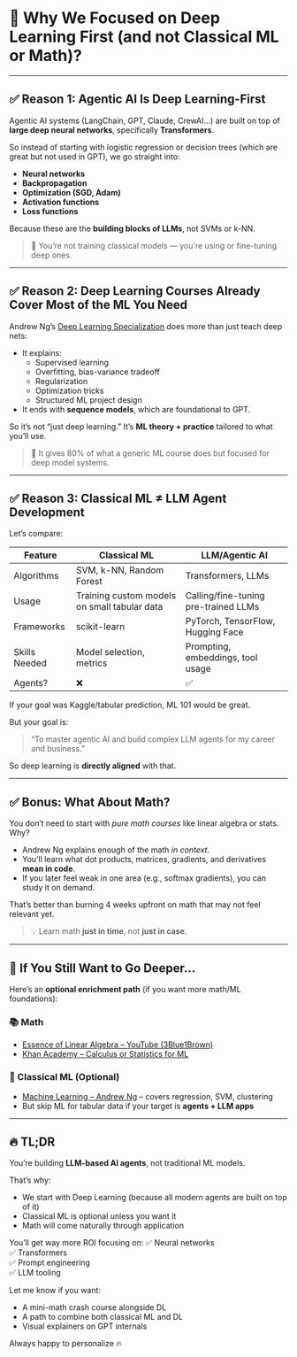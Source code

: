 # 🤔 Why We Focused on Deep Learning First (and not Classical ML or Math)?

---

## ✅ **Reason 1: Agentic AI Is Deep Learning-First**

Agentic AI systems (LangChain, GPT, Claude, CrewAI...) are built on top of **large deep neural networks**, specifically **Transformers**.

So instead of starting with logistic regression or decision trees (which are great but not used in GPT), we go straight into:

- **Neural networks**
- **Backpropagation**
- **Optimization (SGD, Adam)**
- **Activation functions**
- **Loss functions**

Because these are the **building blocks of LLMs**, not SVMs or k-NN.

> 🎯 You’re not training classical models — you're using or fine-tuning deep ones.

---

## ✅ **Reason 2: Deep Learning Courses Already Cover Most of the ML You Need**

Andrew Ng’s [Deep Learning Specialization](https://www.coursera.org/specializations/deep-learning) does more than just teach deep nets:

- It explains:
  - Supervised learning
  - Overfitting, bias-variance tradeoff
  - Regularization
  - Optimization tricks
  - Structured ML project design
- It ends with **sequence models**, which are foundational to GPT.

So it’s not “just deep learning.” It’s **ML theory + practice** tailored to what you’ll use.

> 🧠 It gives 80% of what a generic ML course does but focused for deep model systems.

---

## ✅ **Reason 3: Classical ML ≠ LLM Agent Development**

Let’s compare:

| Feature       | Classical ML                                 | LLM/Agentic AI                       |
| ------------- | -------------------------------------------- | ------------------------------------ |
| Algorithms    | SVM, k-NN, Random Forest                     | Transformers, LLMs                   |
| Usage         | Training custom models on small tabular data | Calling/fine-tuning pre-trained LLMs |
| Frameworks    | scikit-learn                                 | PyTorch, TensorFlow, Hugging Face    |
| Skills Needed | Model selection, metrics                     | Prompting, embeddings, tool usage    |
| Agents?       | ❌                                           | ✅                                   |

If your goal was Kaggle/tabular prediction, ML 101 would be great.

But your goal is:

> “To master agentic AI and build complex LLM agents for my career and business.”

So deep learning is **directly aligned** with that.

---

## ✅ **Bonus: What About Math?**

You don’t need to start with _pure math courses_ like linear algebra or stats. Why?

- Andrew Ng explains enough of the math _in context_.
- You’ll learn what dot products, matrices, gradients, and derivatives **mean in code**.
- If you later feel weak in one area (e.g., softmax gradients), you can study it on demand.

That’s better than burning 4 weeks upfront on math that may not feel relevant yet.

> 💡 Learn math **just in time**, not **just in case**.

---

## 🧭 If You Still Want to Go Deeper…

Here’s an **optional enrichment path** (if you want more math/ML foundations):

### 📚 Math

- [Essence of Linear Algebra – YouTube (3Blue1Brown)](https://www.youtube.com/playlist?list=PLZHQObOWTQDNU6R1_67000Dx_ZCJB-3pi)
- [Khan Academy – Calculus or Statistics for ML](https://www.khanacademy.org/math)

### 📘 Classical ML (Optional)

- [Machine Learning – Andrew Ng](https://www.coursera.org/learn/machine-learning) – covers regression, SVM, clustering
- But skip ML for tabular data if your target is **agents + LLM apps**

---

## 🔥 TL;DR

You’re building **LLM-based AI agents**, not traditional ML models.

That’s why:

- We start with Deep Learning (because all modern agents are built on top of it)
- Classical ML is optional unless you want it
- Math will come naturally through application

You’ll get way more ROI focusing on:
✅ Neural networks  
✅ Transformers  
✅ Prompt engineering  
✅ LLM tooling

Let me know if you want:

- A mini-math crash course alongside DL
- A path to combine both classical ML and DL
- Visual explainers on GPT internals

Always happy to personalize 🔥
